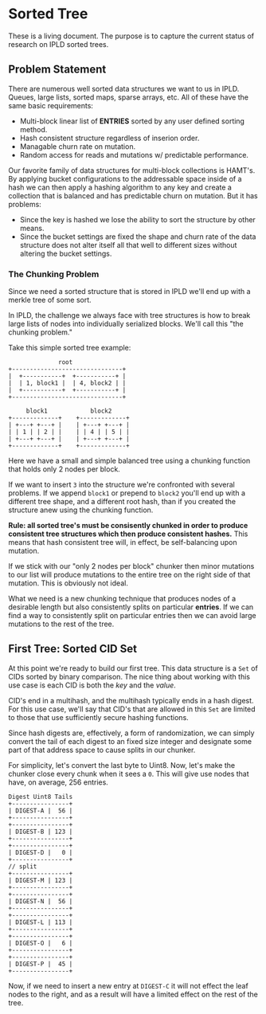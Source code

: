 # Sorted Tree

These is a living document. The purpose is to capture the current status of research on IPLD sorted trees.

## Problem Statement

There are numerous well sorted data structures we want to us in IPLD. Queues, large lists, sorted maps, sparse arrays, etc. All of these
have the same basic requirements:

* Multi-block linear list of **ENTRIES** sorted by any user defined sorting method.
* Hash consistent structure regardless of inserion order.
* Managable churn rate on mutation.
* Random access for reads and mutations w/ predictable performance.

Our favorite family of data structures for multi-block collections is HAMT's. By applying bucket configurations to the addressable
space inside of a hash we can then apply a hashing algorithm to any key and create a collection that is balanced and has predictable
churn on mutation. But it has problems:

* Since the key is hashed we lose the ability to sort the structure by other means.
* Since the bucket settings are fixed the shape and churn rate of the data structure does not 
  alter itself all that well to different sizes without altering the bucket settings.

### The Chunking Problem

Since we need a sorted structure that is stored in IPLD we'll end up with a merkle tree of some sort.

In IPLD, the challenge we always face with tree structures is how to break large lists of nodes into
individually serialized blocks. We'll call this "the chunking problem."

Take this simple sorted tree example:

```
              root
+-------------------------------+
|  +-----------+  +-----------+ |
|  | 1, block1 |  | 4, block2 | |
|  +-----------+  +-----------+ |
+-------------------------------+
           
     block1            block2
+-------------+    +-------------+
| +---+ +---+ |    | +---+ +---+ |
| | 1 | | 2 | |    | | 4 | | 5 | |
| +---+ +---+ |    | +---+ +---+ |
+-------------+    +-------------+
```

Here we have a small and simple balanced tree using a chunking function that holds only 2 nodes per block.

If we want to insert `3` into the structure we're confronted with several problems. If we append `block1` or
prepend to `block2` you'll end up with a different tree shape, and a different root hash, than if you created
the structure anew using the chunking function.

**Rule: all sorted tree's must be consisently chunked in order to produce consistent tree structures which then
produce consistent hashes.** This means that hash consistent tree will, in effect, be self-balancing upon mutation.

If we stick with our "only 2 nodes per block" chunker then minor mutations to our list will produce mutations
to the entire tree on the right side of that mutation. This is obviously not ideal.

What we need is a new chunking technique that produces nodes of a desirable length but also consistently splits
on particular **entries**. If we can find a way to consistently split on particular entries then we can avoid
large mutations to the rest of the tree.

## First Tree: Sorted CID Set

At this point we're ready to build our first tree. This data structure is a `Set` of CIDs sorted by binary comparison.
The nice thing about working with this use case is each CID is both the *key* and the *value*.

CID's end in a multihash, and the multihash typically ends in a hash digest. For this use case, we'll say that CID's that are allowed
in this `Set` are limited to those that use sufficiently secure hashing functions.

Since hash digests are, effectively, a form of randomization, we can simply convert the tail of each digest to an fixed size integer and designate
some part of that address space to cause splits in our chunker.

For simplicity, let's convert the last byte to Uint8. Now, let's make the chunker close every chunk when it sees a `0`. This will give
use nodes that have, on average, 256 entries.

```
Digest Uint8 Tails
+----------------+
| DIGEST-A |  56 |
+----------------+
+----------------+
| DIGEST-B | 123 |
+----------------+
+----------------+
| DIGEST-D |   0 |
+----------------+
// split
+----------------+
| DIGEST-M | 123 |
+----------------+
+----------------+
| DIGEST-N |  56 |
+----------------+
+----------------+
| DIGEST-L | 113 |
+----------------+
+----------------+
| DIGEST-O |   6 |
+----------------+
+----------------+
| DIGEST-P |  45 |
+----------------+
```

Now, if we need to insert a new entry at `DIGEST-C` it will not effect the leaf nodes to the right, and as a result will have a limited
effect on the rest of the tree.

